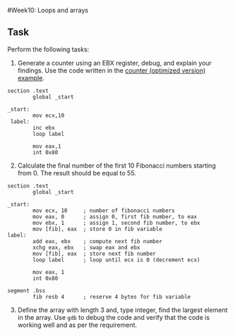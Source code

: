 #Week10: Loops and arrays

## Task

Perform the following tasks:

1. Generate a counter using an EBX register, debug, and explain your findings. Use the code written in the  [counter (optimized version) example](https://htmlpreview.github.io/?https://github.com/d-khan/assembly/blob/main/loops-arrays/Lecture.html).  
```assembly
section .text
        global _start

_start:
        mov ecx,10      
 label:
        inc ebx
        loop label

        mov eax,1
        int 0x80
```

2. Calculate the final number of the first 10 Fibonacci numbers starting from 0. The result should be equal to 55.
```assembly
section .text
        global _start

_start:
        mov ecx, 10     ; number of fibonacci numbers 
        mov eax, 0      ; assign 0, first fib number, to eax
        mov ebx, 1      ; assign 1, second fib number, to ebx
        mov [fib], eax  ; store 0 in fib variable
label:
        add eax, ebx    ; compute next fib number
        xchg eax, ebx   ; swap eax and ebx
        mov [fib], eax  ; store next fib number
        loop label      ; loop until ecx is 0 (decrement ecx)

        mov eax, 1
        int 0x80

segment .bss
        fib resb 4      ; reserve 4 bytes for fib variable
```

3. Define the array with length 3 and, type integer, find the largest element in the array. Use `gdb` to debug the code and verify that the code is working well and as per the requirement. 
